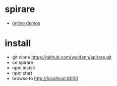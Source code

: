 # spirare 

* [online demos](http://waldenn.github.io/spirare/app/)

# install

* git clone https://github.com/waldenn/spirare.git 
* cd spirare
* npm install
* npm start
* browse to [http://localhost:8000](http://localhost:8000)
